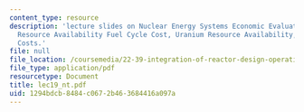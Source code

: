 ```yaml
---
content_type: resource
description: 'lecture slides on Nuclear Energy Systems Economic Evaluations: Uranium
  Resource Availability Fuel Cycle Cost, Uranium Resource Availability, and Fuel Cycle
  Costs.'
file: null
file_location: /coursemedia/22-39-integration-of-reactor-design-operations-and-safety-fall-2006/1294bdcb8484c0672b463684416a097a_lec19_nt.pdf
file_type: application/pdf
resourcetype: Document
title: lec19_nt.pdf
uid: 1294bdcb-8484-c067-2b46-3684416a097a
---
```

